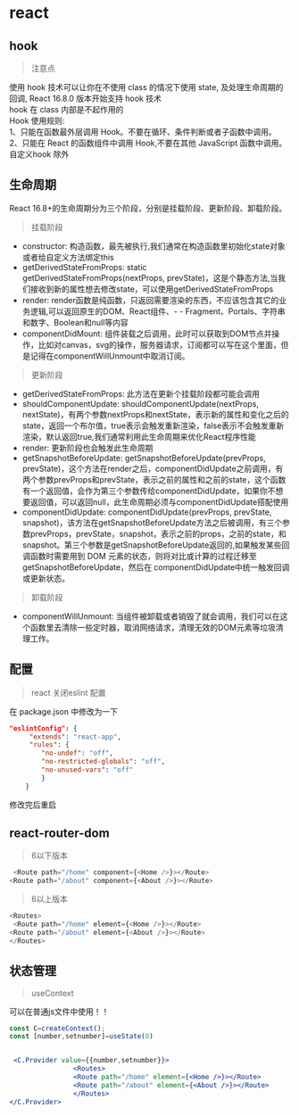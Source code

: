 # react

## hook

>注意点

使用 hook 技术可以让你在不使用 class 的情况下使用 state, 及处理生命周期的回调, React 16.8.0 版本开始支持 hook 技术<br>
hook 在 class 内部是不起作用的<br>
Hook 使用规则:<br>
1、只能在函数最外层调用 Hook。不要在循环、条件判断或者子函数中调用。<br>
2、只能在 React 的函数组件中调用 Hook,不要在其他 JavaScript 函数中调用。自定义hook 除外<br>

## 生命周期

React 16.8+的生命周期分为三个阶段，分别是挂载阶段、更新阶段、卸载阶段。

>挂载阶段

- constructor: 构造函数，最先被执行,我们通常在构造函数里初始化state对象或者给自定义方法绑定this
- getDerivedStateFromProps: static getDerivedStateFromProps(nextProps, prevState)，这是个静态方法,当我们接收到新的属性想去修改state，可以使用getDerivedStateFromProps
- render: render函数是纯函数，只返回需要渲染的东西，不应该包含其它的业务逻辑,可以返回原生的DOM、React组件、- - Fragment、Portals、字符串和数字、Boolean和null等内容
- componentDidMount: 组件装载之后调用，此时可以获取到DOM节点并操作，比如对canvas，svg的操作，服务器请求，订阅都可以写在这个里面，但是记得在componentWillUnmount中取消订阅。
>更新阶段

- getDerivedStateFromProps: 此方法在更新个挂载阶段都可能会调用
- shouldComponentUpdate: shouldComponentUpdate(nextProps, nextState)，有两个参数nextProps和nextState，表示新的属性和变化之后的state，返回一个布尔值，true表示会触发重新渲染，false表示不会触发重新渲染，默认返回true,我们通常利用此生命周期来优化React程序性能
- render: 更新阶段也会触发此生命周期
- getSnapshotBeforeUpdate: getSnapshotBeforeUpdate(prevProps, prevState)，这个方法在render之后，componentDidUpdate之前调用，有两个参数prevProps和prevState，表示之前的属性和之前的state，这个函数有一个返回值，会作为第三个参数传给componentDidUpdate，如果你不想要返回值，可以返回null，此生命周期必须与componentDidUpdate搭配使用
- componentDidUpdate: componentDidUpdate(prevProps, prevState, snapshot)，该方法在getSnapshotBeforeUpdate方法之后被调用，有三个参数prevProps，prevState，snapshot，表示之前的props，之前的state，和snapshot。第三个参数是getSnapshotBeforeUpdate返回的,如果触发某些回调函数时需要用到 DOM 元素的状态，则将对比或计算的过程迁移至getSnapshotBeforeUpdate，然后在 componentDidUpdate中统一触发回调或更新状态。
>卸载阶段

- componentWillUnmount: 当组件被卸载或者销毁了就会调用，我们可以在这个函数里去清除一些定时器，取消网络请求，清理无效的DOM元素等垃圾清理工作。

## 配置
>react 关闭eslint 配置

在 package.json 中修改为一下 
```json
"eslintConfig": {
     "extends": "react-app", 
     "rules": { 
        "no-undef": "off", 
        "no-restricted-globals": "off", 
        "no-unused-vars": "off" 
        } 
    }
```
修改完后重启

## react-router-dom

>6以下版本

```js
 <Route path="/home" component={<Home />}></Route>
<Route path="/about" component={<About />}></Route>
```

>6以上版本

```js
<Routes>
 <Route path="/home" element={<Home />}></Route>
<Route path="/about" element={<About />}></Route>
</Routes>
```


## 状态管理

>useContext

可以在普通js文件中使用！！

```jsx
const C=createContext();
const [number,setnumber]=useState(0)


 <C.Provider value={{number,setnumber}}>
                <Routes>
                <Route path="/home" element={<Home />}></Route>
                <Route path="/about" element={<About />}></Route>
                </Routes>
</C.Provider>
```